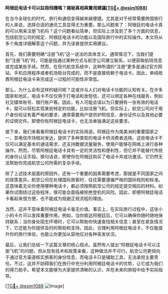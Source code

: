 **阿根廷电话卡可以註冊飛機嗎？揭秘真相與實用建議[[TG💪+ @esim1088](https://t.me/s/esim1088)]**

在当今全球化的时代，旅行和通信变得越来越便捷。尤其是对于经常需要跨国旅行的人来说，选择合适的通讯工具显得尤为重要。那么问题来了：阿根廷的电话卡真的可以用来注册飞机吗？这个问题看似简单，但实际上涉及到了多个方面的信息，包括航空公司的规定、阿根廷电话卡的功能以及国际旅行中的实际操作。本文将从多个角度详细解答这个问题，并为读者提供实用建议。

首先，我们需要明确“注册飞机”这一说法的具体含义。通常情况下，当我们提到“注册飞机”时，可能是指通过某种方式与航空公司建立联系，以便获取航班信息或完成某些手续。然而，在现代航空系统中，这种所谓的“注册”更多是通过官方网站、手机应用程序或者机场柜台完成的，而不是直接依赖于电话卡。因此，单纯依靠阿根廷电话卡来完成这一过程的可能性非常低。

那么，为什么会有这样的疑问呢？这或许与人们对电话卡功能的认知有关。在许多国家和地区，电话卡不仅仅用于打电话和发短信，还可以绑定各种在线服务，例如社交媒体账号、银行账户等。因此，有人可能会误以为只要拥有一张有效的电话卡，就可以轻松实现某些特定的功能，比如注册飞机。但实际上，航空公司对于用户身份验证有着严格的要求，通常需要用户提供护照信息、身份证件以及其他必要的证明文件。即使你有阿根廷电话卡，也无法单独满足这些要求。

接下来，我们来看看阿根廷电话卡的实际用途。阿根廷作为南美洲的重要国家之一，其电信市场相对发达，提供了多种类型的电话卡供消费者选择。这些电话卡不仅可以满足基本的通话需求，还支持数据流量服务，使用户能够在网络上进行各种操作。然而，尽管阿根廷电话卡具有一定的灵活性和便利性，但它并不能替代传统的身份认证手段。换句话说，即使你在阿根廷购买了电话卡并成功激活，它仍然无法帮助你完成航空公司所需的复杂手续。

除了上述技术层面的原因外，还有一个重要的因素需要考虑，那就是不同国家之间的政策差异。航空公司在处理国际旅客时，往往需要遵循严格的国际规则和标准。这意味着无论你使用哪种电话卡，都必须按照航空公司的规定提交相应的材料。如果你试图绕过这些程序，很可能会面临被拒绝登机的风险。因此，即便阿根廷电话卡看起来很方便，也不能成为规避正规流程的理由。

当然，这并不意味着阿根廷电话卡毫无价值。事实上，在实际旅行过程中，这张小小的卡片可以发挥重要作用。例如，当你抵达阿根廷后，它可以确保你随时随地保持联系；当你身处陌生环境时，它可以帮助你快速查找相关信息；甚至在紧急情况下，它还能为你提供及时的帮助和支持。因此，合理利用阿根廷电话卡，不仅能提升你的旅行体验，也能让你更加从容地应对各种突发状况。

最后，让我们总结一下这篇文章的核心观点。虽然有人提出“阿根廷电话卡可以注册飞机”的问题，但从现有技术和政策来看，这种做法并不可行。航空公司更倾向于通过官方渠道核实旅客的身份信息，而电话卡只是辅助工具，无法承担主要责任。不过，这并不妨碍我们在旅行中充分利用阿根廷电话卡的优势，让它成为我们的得力助手。希望本文能够为大家提供清晰的认识，并在未来的旅程中给予实际指导。

[[TG💪+ @esim1088](https://t.me/s/esim1088) ![Image](https://i.postimg.cc/4NQfJmqS/Snipaste-2025-05-13-00-14-12.png)]
